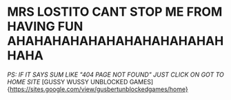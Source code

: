 # MRS LOSTITO CANT STOP ME FROM HAVING FUN AHAHAHAHAHAHAHAHAHAHAHAHHAHA
*PS:* *IF IT SAYS SUM LIKE "404 PAGE NOT FOUND" JUST CLICK ON GOT TO HOME SITE*
[GUSSY WUSSY UNBLOCKED GAMES] {https://sites.google.com/view/gusbertunblockedgames/home}
